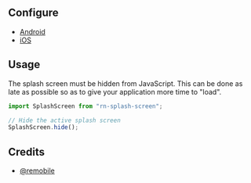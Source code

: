 ## Configure

 - [Android](./docs/android.md)
 - [iOS](./docs/ios.md)

## Usage

The splash screen must be hidden from JavaScript. This can be done
as late as possible so as to give your application more time to "load".

```js
import SplashScreen from "rn-splash-screen";

// Hide the active splash screen
SplashScreen.hide();
```

## Credits
 - [@remobile](https://github.com/remobile)
